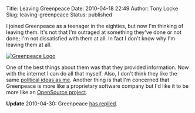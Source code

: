 Title: Leaving Greenpeace
Date: 2010-04-18 22:49
Author: Tony Locke
Slug: leaving-greenpeace
Status: published

I joined Greenpeace as a teenager in the eighties, but now I'm thinking of leaving them. It's not that I'm outraged at something they've done or not done; I'm not dissatisfied with them at all. In fact I don't know why I'm leaving them at all.  

[![Greenpeace Logo](http://upload.wikimedia.org/wikipedia/commons/thumb/8/82/Greenpeace.svg/200px-Greenpeace.svg.png)](http://upload.wikimedia.org/wikipedia/commons/thumb/8/82/Greenpeace.svg/200px-Greenpeace.svg.png)  

One of the best things about them was that they provided information. Now with the internet I can do all that myself. Also, I don't think they like the same [political ideas as me](http://www.polifesto.com/policies/1/). Another thing is that I'm concerned that Greenpeace is more like a proprietary software company but I'd like it to be more like an [OpenSource project](http://catb.org/esr/writings/cathedral-bazaar/cathedral-bazaar/index.html#catbmain).

**Update** 2010-04-30: Greenpeace [has replied]({filename}reply-from-greenpeace.md).
